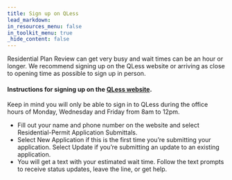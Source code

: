 ```yaml
---
title: Sign up on QLess
lead_markdown:
in_resources_menu: false
in_toolkit_menu: true
_hide_content: false
---
```



Residential Plan Review can get very busy and wait times can be an hour or longer. We recommend signing up on the QLess website or arriving as close to opening time as possible to sign up in person.

#### Instructions for signing up on the [QLess website](https://kiosk.qless.com/kiosk/app/home/19062?queues=63813,65072,64852,64862,66812).

Keep in mind you will only be able to sign in to QLess during the office hours of Monday, Wednesday and Friday from 8am to 12pm.

* Fill out your name and phone number on the website and select Residential-Permit Application Submittals.
* Select New Application if this is the first time you’re submitting your application. Select Update if you’re submitting an update to an existing application.
* You will get a text with your estimated wait time. Follow the text prompts to receive status updates, leave the line, or get help.